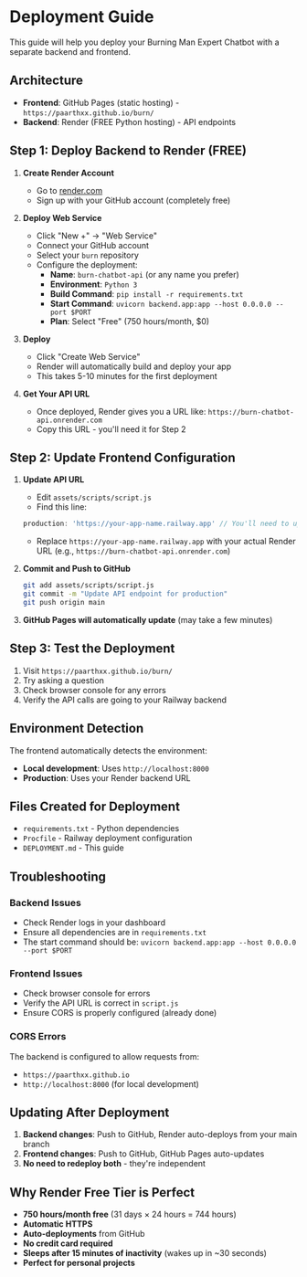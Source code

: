 # Deployment Guide

This guide will help you deploy your Burning Man Expert Chatbot with a separate backend and frontend.

## Architecture
- **Frontend**: GitHub Pages (static hosting) - `https://paarthxx.github.io/burn/`
- **Backend**: Render (FREE Python hosting) - API endpoints

## Step 1: Deploy Backend to Render (FREE)

1. **Create Render Account**
   - Go to [render.com](https://render.com)
   - Sign up with your GitHub account (completely free)

2. **Deploy Web Service**
   - Click "New +" → "Web Service"
   - Connect your GitHub account
   - Select your `burn` repository
   - Configure the deployment:
     - **Name**: `burn-chatbot-api` (or any name you prefer)
     - **Environment**: `Python 3`
     - **Build Command**: `pip install -r requirements.txt`
     - **Start Command**: `uvicorn backend.app:app --host 0.0.0.0 --port $PORT`
     - **Plan**: Select "Free" (750 hours/month, $0)

3. **Deploy**
   - Click "Create Web Service"
   - Render will automatically build and deploy your app
   - This takes 5-10 minutes for the first deployment

4. **Get Your API URL**
   - Once deployed, Render gives you a URL like: `https://burn-chatbot-api.onrender.com`
   - Copy this URL - you'll need it for Step 2

## Step 2: Update Frontend Configuration

1. **Update API URL**
   - Edit `assets/scripts/script.js`
   - Find this line:
   ```javascript
   production: 'https://your-app-name.railway.app' // You'll need to update this after deployment
   ```
   - Replace `https://your-app-name.railway.app` with your actual Render URL (e.g., `https://burn-chatbot-api.onrender.com`)

2. **Commit and Push to GitHub**
   ```bash
   git add assets/scripts/script.js
   git commit -m "Update API endpoint for production"
   git push origin main
   ```

3. **GitHub Pages will automatically update** (may take a few minutes)

## Step 3: Test the Deployment

1. Visit `https://paarthxx.github.io/burn/`
2. Try asking a question
3. Check browser console for any errors
4. Verify the API calls are going to your Railway backend

## Environment Detection

The frontend automatically detects the environment:
- **Local development**: Uses `http://localhost:8000`
- **Production**: Uses your Render backend URL

## Files Created for Deployment

- `requirements.txt` - Python dependencies
- `Procfile` - Railway deployment configuration
- `DEPLOYMENT.md` - This guide

## Troubleshooting

### Backend Issues
- Check Render logs in your dashboard
- Ensure all dependencies are in `requirements.txt`
- The start command should be: `uvicorn backend.app:app --host 0.0.0.0 --port $PORT`

### Frontend Issues  
- Check browser console for errors
- Verify the API URL is correct in `script.js`
- Ensure CORS is properly configured (already done)

### CORS Errors
The backend is configured to allow requests from:
- `https://paarthxx.github.io`
- `http://localhost:8000` (for local development)

## Updating After Deployment

1. **Backend changes**: Push to GitHub, Render auto-deploys from your main branch
2. **Frontend changes**: Push to GitHub, GitHub Pages auto-updates
3. **No need to redeploy both** - they're independent

## Why Render Free Tier is Perfect

- **750 hours/month free** (31 days × 24 hours = 744 hours)
- **Automatic HTTPS**
- **Auto-deployments** from GitHub
- **No credit card required**
- **Sleeps after 15 minutes of inactivity** (wakes up in ~30 seconds)
- **Perfect for personal projects**
